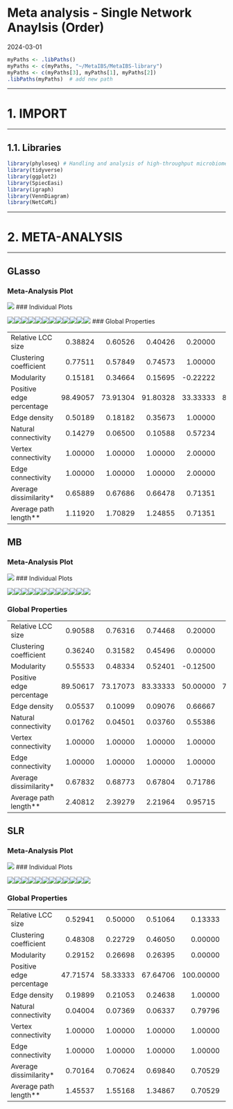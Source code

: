 Meta analysis - Single Network Anaylsis (Order)
================
2024-03-01

``` r
myPaths <- .libPaths()
myPaths <- c(myPaths, "~/MetaIBS/MetaIBS-library")
myPaths <- c(myPaths[3], myPaths[1], myPaths[2])
.libPaths(myPaths)  # add new path
```

------------------------------------------------------------------------

# 1. IMPORT

------------------------------------------------------------------------

## 1.1. Libraries

``` r
library(phyloseq) # Handling and analysis of high-throughput microbiome census data.
library(tidyverse)
library(ggplot2)
library(SpiecEasi)
library(igraph)
library(VennDiagram)
library(NetCoMi)
```

------------------------------------------------------------------------

# 2. META-ANALYSIS

------------------------------------------------------------------------

## GLasso

### Meta-Analysis Plot

![](../../../outputs/single-network-analysis/Individual/plots/Order/meta-analysis-glasso-1.png)<!-- -->
\### Individual Plots

![](../../../outputs/single-network-analysis/Individual/plots/Order/single-network-glasso-1.png)<!-- -->![](../../../outputs/single-network-analysis/Individual/plots/Order/single-network-glasso-2.png)<!-- -->![](../../../outputs/single-network-analysis/Individual/plots/Order/single-network-glasso-3.png)<!-- -->![](../../../outputs/single-network-analysis/Individual/plots/Order/single-network-glasso-4.png)<!-- -->![](../../../outputs/single-network-analysis/Individual/plots/Order/single-network-glasso-5.png)<!-- -->![](../../../outputs/single-network-analysis/Individual/plots/Order/single-network-glasso-6.png)<!-- -->![](../../../outputs/single-network-analysis/Individual/plots/Order/single-network-glasso-7.png)<!-- -->![](../../../outputs/single-network-analysis/Individual/plots/Order/single-network-glasso-8.png)<!-- -->![](../../../outputs/single-network-analysis/Individual/plots/Order/single-network-glasso-9.png)<!-- -->![](../../../outputs/single-network-analysis/Individual/plots/Order/single-network-glasso-10.png)<!-- -->![](../../../outputs/single-network-analysis/Individual/plots/Order/single-network-glasso-11.png)<!-- -->![](../../../outputs/single-network-analysis/Individual/plots/Order/single-network-glasso-12.png)<!-- -->
\### Global Properties

|  |  |  |  |  |  |  |  |  |  |  |  |  |
|:---|---:|---:|---:|---:|---:|---:|---:|---:|---:|---:|---:|---:|
| Relative LCC size | 0.38824 | 0.60526 | 0.40426 | 0.20000 | 0.71429 | 0.21429 | 0.78571 | 0.45833 | 0.58491 | 0.63889 | 0.33333 | 0.50000 |
| Clustering coefficient | 0.77511 | 0.57849 | 0.74573 | 1.00000 | 0.52154 | 0.00000 | 0.41143 | 0.61989 | 0.77758 | 0.53221 | 0.60306 | 0.25146 |
| Modularity | 0.15181 | 0.34664 | 0.15695 | -0.22222 | 0.45132 | -0.12500 | 0.48996 | 0.18364 | 0.12278 | 0.21941 | 0.25000 | 0.31500 |
| Positive edge percentage | 98.49057 | 73.91304 | 91.80328 | 33.33333 | 83.60000 | 0.00000 | 73.21429 | 33.33333 | 67.15328 | 50.76923 | 50.00000 | 60.00000 |
| Edge density | 0.50189 | 0.18182 | 0.35673 | 1.00000 | 0.10352 | 0.66667 | 0.10606 | 0.32727 | 0.29462 | 0.25692 | 0.38095 | 0.22222 |
| Natural connectivity | 0.14279 | 0.06500 | 0.10588 | 0.57234 | 0.02504 | 0.55295 | 0.04009 | 0.13611 | 0.07795 | 0.07008 | 0.21850 | 0.14169 |
| Vertex connectivity | 1.00000 | 1.00000 | 1.00000 | 2.00000 | 1.00000 | 1.00000 | 1.00000 | 1.00000 | 1.00000 | 1.00000 | 1.00000 | 1.00000 |
| Edge connectivity | 1.00000 | 1.00000 | 1.00000 | 2.00000 | 1.00000 | 1.00000 | 1.00000 | 1.00000 | 1.00000 | 1.00000 | 1.00000 | 1.00000 |
| Average dissimilarity\* | 0.65889 | 0.67686 | 0.66478 | 0.71351 | 0.68399 | 0.72082 | 0.69358 | 0.70467 | 0.68535 | 0.70044 | 0.70726 | 0.70178 |
| Average path length\*\* | 1.11920 | 1.70829 | 1.24855 | 0.71351 | 1.91172 | 0.96110 | 2.14258 | 1.37969 | 1.27308 | 1.57276 | 1.23969 | 1.66335 |

## MB

### Meta-Analysis Plot

![](../../../outputs/single-network-analysis/Individual/plots/Order/meta-analysis-mb-1.png)<!-- -->
\### Individual Plots

![](../../../outputs/single-network-analysis/Individual/plots/Order/single-network-mb-1.png)<!-- -->![](../../../outputs/single-network-analysis/Individual/plots/Order/single-network-mb-2.png)<!-- -->![](../../../outputs/single-network-analysis/Individual/plots/Order/single-network-mb-3.png)<!-- -->![](../../../outputs/single-network-analysis/Individual/plots/Order/single-network-mb-4.png)<!-- -->![](../../../outputs/single-network-analysis/Individual/plots/Order/single-network-mb-5.png)<!-- -->![](../../../outputs/single-network-analysis/Individual/plots/Order/single-network-mb-6.png)<!-- -->![](../../../outputs/single-network-analysis/Individual/plots/Order/single-network-mb-7.png)<!-- -->![](../../../outputs/single-network-analysis/Individual/plots/Order/single-network-mb-8.png)<!-- -->![](../../../outputs/single-network-analysis/Individual/plots/Order/single-network-mb-9.png)<!-- -->![](../../../outputs/single-network-analysis/Individual/plots/Order/single-network-mb-10.png)<!-- -->![](../../../outputs/single-network-analysis/Individual/plots/Order/single-network-mb-11.png)<!-- -->![](../../../outputs/single-network-analysis/Individual/plots/Order/single-network-mb-12.png)<!-- -->

### Global Properties

|  |  |  |  |  |  |  |  |  |  |  |  |  |
|:---|---:|---:|---:|---:|---:|---:|---:|---:|---:|---:|---:|---:|
| Relative LCC size | 0.90588 | 0.76316 | 0.74468 | 0.20000 | 0.98980 | 0.21429 | 0.97619 | 0.33333 | 0.69811 | 0.66667 | 0.52381 | 0.55000 |
| Clustering coefficient | 0.36240 | 0.31582 | 0.45496 | 0.00000 | 0.18828 | 0.00000 | 0.15389 | 0.40625 | 0.49871 | 0.42567 | 0.00000 | 0.24527 |
| Modularity | 0.55533 | 0.48334 | 0.52401 | -0.12500 | 0.48561 | -0.12500 | 0.52805 | 0.21605 | 0.29931 | 0.40448 | 0.41500 | 0.33471 |
| Positive edge percentage | 89.50617 | 73.17073 | 83.33333 | 50.00000 | 79.79094 | 0.00000 | 67.69231 | 44.44444 | 70.88608 | 57.44681 | 40.00000 | 54.54545 |
| Edge density | 0.05537 | 0.10099 | 0.09076 | 0.66667 | 0.06164 | 0.66667 | 0.07927 | 0.32143 | 0.11862 | 0.17029 | 0.18182 | 0.20000 |
| Natural connectivity | 0.01762 | 0.04501 | 0.03760 | 0.55386 | 0.01458 | 0.55206 | 0.03110 | 0.18654 | 0.03829 | 0.05855 | 0.12514 | 0.12691 |
| Vertex connectivity | 1.00000 | 1.00000 | 1.00000 | 1.00000 | 1.00000 | 1.00000 | 1.00000 | 1.00000 | 1.00000 | 1.00000 | 1.00000 | 1.00000 |
| Edge connectivity | 1.00000 | 1.00000 | 1.00000 | 1.00000 | 1.00000 | 1.00000 | 1.00000 | 1.00000 | 1.00000 | 1.00000 | 1.00000 | 1.00000 |
| Average dissimilarity\* | 0.67832 | 0.68773 | 0.67804 | 0.71786 | 0.67657 | 0.72565 | 0.69183 | 0.70500 | 0.69257 | 0.69627 | 0.70975 | 0.70101 |
| Average path length\*\* | 2.40812 | 2.39279 | 2.21964 | 0.95715 | 2.07846 | 0.96753 | 2.25378 | 1.45850 | 1.73131 | 1.81342 | 2.05593 | 1.68932 |

## SLR

### Meta-Analysis Plot

![](../../../outputs/single-network-analysis/Individual/plots/Order/meta-analysis-slr-1.png)<!-- -->
\### Individual Plots

![](../../../outputs/single-network-analysis/Individual/plots/Order/single-network-slr-1.png)<!-- -->![](../../../outputs/single-network-analysis/Individual/plots/Order/single-network-slr-2.png)<!-- -->![](../../../outputs/single-network-analysis/Individual/plots/Order/single-network-slr-3.png)<!-- -->![](../../../outputs/single-network-analysis/Individual/plots/Order/single-network-slr-4.png)<!-- -->![](../../../outputs/single-network-analysis/Individual/plots/Order/single-network-slr-5.png)<!-- -->![](../../../outputs/single-network-analysis/Individual/plots/Order/single-network-slr-6.png)<!-- -->![](../../../outputs/single-network-analysis/Individual/plots/Order/single-network-slr-7.png)<!-- -->![](../../../outputs/single-network-analysis/Individual/plots/Order/single-network-slr-8.png)<!-- -->![](../../../outputs/single-network-analysis/Individual/plots/Order/single-network-slr-9.png)<!-- -->![](../../../outputs/single-network-analysis/Individual/plots/Order/single-network-slr-10.png)<!-- -->![](../../../outputs/single-network-analysis/Individual/plots/Order/single-network-slr-11.png)<!-- -->![](../../../outputs/single-network-analysis/Individual/plots/Order/single-network-slr-12.png)<!-- -->

### Global Properties

|  |  |  |  |  |  |  |  |  |  |  |  |  |
|:---|---:|---:|---:|---:|---:|---:|---:|---:|---:|---:|---:|---:|
| Relative LCC size | 0.52941 | 0.50000 | 0.51064 | 0.13333 | 0.65306 | 0.21429 | 0.38095 | 0.12500 | 0.15094 | 0.58333 | 0.14286 | 0.10000 |
| Clustering coefficient | 0.48308 | 0.22729 | 0.46050 | 0.00000 | 0.39911 | 0.00000 | 0.00000 | 0.00000 | 0.00000 | 0.16079 | 0.00000 | 0.00000 |
| Modularity | 0.29152 | 0.26698 | 0.26395 | 0.00000 | 0.20225 | -0.12500 | 0.49846 | -0.12500 | 0.33673 | 0.40496 | -0.12500 | 0.00000 |
| Positive edge percentage | 47.71574 | 58.33333 | 67.64706 | 100.00000 | 45.30744 | 0.00000 | 77.77778 | 50.00000 | 42.85714 | 54.54545 | 50.00000 | 0.00000 |
| Edge density | 0.19899 | 0.21053 | 0.24638 | 1.00000 | 0.15327 | 0.66667 | 0.15000 | 0.66667 | 0.25000 | 0.15714 | 0.66667 | 1.00000 |
| Natural connectivity | 0.04004 | 0.07369 | 0.06337 | 0.79796 | 0.03342 | 0.55253 | 0.08303 | 0.55512 | 0.18056 | 0.06338 | 0.55557 | 0.79016 |
| Vertex connectivity | 1.00000 | 1.00000 | 1.00000 | 1.00000 | 1.00000 | 1.00000 | 1.00000 | 1.00000 | 1.00000 | 1.00000 | 1.00000 | 1.00000 |
| Edge connectivity | 1.00000 | 1.00000 | 1.00000 | 1.00000 | 1.00000 | 1.00000 | 1.00000 | 1.00000 | 1.00000 | 1.00000 | 1.00000 | 1.00000 |
| Average dissimilarity\* | 0.70164 | 0.70624 | 0.69840 | 0.70529 | 0.70737 | 0.72282 | 0.70261 | 0.71082 | 0.71882 | 0.70762 | 0.70725 | 0.74320 |
| Average path length\*\* | 1.45537 | 1.55168 | 1.34867 | 0.70529 | 1.77981 | 0.96376 | 2.20720 | 0.94776 | 1.75085 | 1.86486 | 0.94299 | 0.74320 |
